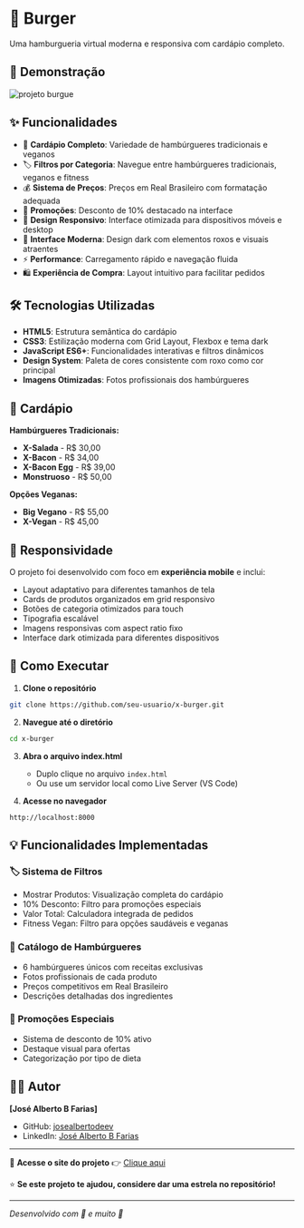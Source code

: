# 🍔 **Burger**
Uma hamburgueria virtual moderna e responsiva com cardápio completo.

## **🚀 Demonstração**
![projeto burgue](https://github.com/user-attachments/assets/77d19f86-8ad5-4ef4-8be4-4f0e91a6daa9)


## **✨ Funcionalidades**
* 🍔 **Cardápio Completo**: Variedade de hambúrgueres tradicionais e veganos
* 🏷️ **Filtros por Categoria**: Navegue entre hambúrgueres tradicionais, veganos e fitness
* 💰 **Sistema de Preços**: Preços em Real Brasileiro com formatação adequada
* 🎯 **Promoções**: Desconto de 10% destacado na interface
* 📱 **Design Responsivo**: Interface otimizada para dispositivos móveis e desktop
* 🎨 **Interface Moderna**: Design dark com elementos roxos e visuais atraentes
* ⚡ **Performance**: Carregamento rápido e navegação fluida
* 🛍️ **Experiência de Compra**: Layout intuitivo para facilitar pedidos

## **🛠️ Tecnologias Utilizadas**
* **HTML5**: Estrutura semântica do cardápio
* **CSS3**: Estilização moderna com Grid Layout, Flexbox e tema dark
* **JavaScript ES6+**: Funcionalidades interativas e filtros dinâmicos
* **Design System**: Paleta de cores consistente com roxo como cor principal
* **Imagens Otimizadas**: Fotos profissionais dos hambúrgueres

## **🍔 Cardápio**
**Hambúrgueres Tradicionais:**
* **X-Salada** - R$ 30,00
* **X-Bacon** - R$ 34,00  
* **X-Bacon Egg** - R$ 39,00
* **Monstruoso** - R$ 50,00

**Opções Veganas:**
* **Big Vegano** - R$ 55,00
* **X-Vegan** - R$ 45,00

## **📱 Responsividade**
O projeto foi desenvolvido com foco em **experiência mobile** e inclui:
* Layout adaptativo para diferentes tamanhos de tela
* Cards de produtos organizados em grid responsivo
* Botões de categoria otimizados para touch
* Tipografia escalável
* Imagens responsivas com aspect ratio fixo
* Interface dark otimizada para diferentes dispositivos

## **🚀 Como Executar**
1. **Clone o repositório**
```bash
git clone https://github.com/seu-usuario/x-burger.git
```

2. **Navegue até o diretório**
```bash
cd x-burger
```

3. **Abra o arquivo index.html**
   * Duplo clique no arquivo `index.html`
   * Ou use um servidor local como Live Server (VS Code)

4. **Acesse no navegador**
```
http://localhost:8000
```

## **💡 Funcionalidades Implementadas**

### **🏷️ Sistema de Filtros**
* Mostrar Produtos: Visualização completa do cardápio
* 10% Desconto: Filtro para promoções especiais
* Valor Total: Calculadora integrada de pedidos
* Fitness Vegan: Filtro para opções saudáveis e veganas

### **🍔 Catálogo de Hambúrgueres**
* 6 hambúrgueres únicos com receitas exclusivas
* Fotos profissionais de cada produto
* Preços competitivos em Real Brasileiro
* Descrições detalhadas dos ingredientes

### **🎯 Promoções Especiais**
* Sistema de desconto de 10% ativo
* Destaque visual para ofertas
* Categorização por tipo de dieta

## **👨‍💻 Autor**
**[José Alberto B Farias]**
* GitHub: [josealbertodeev](https://github.com/josealbertodeev)
* LinkedIn: [José Alberto B Farias](https://www.linkedin.com/in/josé-alberto-b-farias)

---

🍔 **Acesse o site do projeto** 👉 [Clique aqui](https://projeto-burger-blue.vercel.app)

⭐ **Se este projeto te ajudou, considere dar uma estrela no repositório!**

---
*Desenvolvido com 💜 e muito 🍔*
